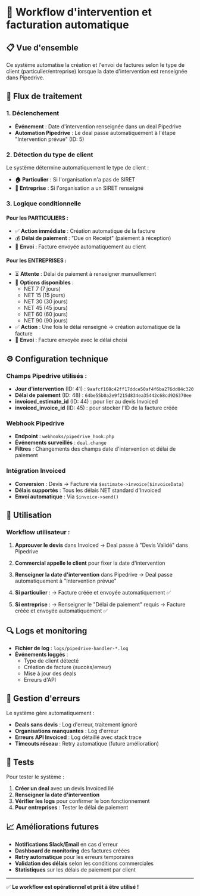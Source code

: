 # 🚀 Workflow d'intervention et facturation automatique

## 📋 **Vue d'ensemble**

Ce système automatise la création et l'envoi de factures selon le type de client (particulier/entreprise) lorsque la date d'intervention est renseignée dans Pipedrive.

## 🔄 **Flux de traitement**

### 1. **Déclenchement**
- **Événement** : Date d'intervention renseignée dans un deal Pipedrive
- **Automation Pipedrive** : Le deal passe automatiquement à l'étape "Intervention prévue" (ID: 5)

### 2. **Détection du type de client**
Le système détermine automatiquement le type de client :
- **🏠 Particulier** : Si l'organisation n'a pas de SIRET
- **🏢 Entreprise** : Si l'organisation a un SIRET renseigné

### 3. **Logique conditionnelle**

#### **Pour les PARTICULIERS** :
- ✅ **Action immédiate** : Création automatique de la facture
- 💰 **Délai de paiement** : "Due on Receipt" (paiement à réception)
- 📧 **Envoi** : Facture envoyée automatiquement au client

#### **Pour les ENTREPRISES** :
- ⏳ **Attente** : Délai de paiement à renseigner manuellement
- 🔽 **Options disponibles** :
  - NET 7 (7 jours)
  - NET 15 (15 jours) 
  - NET 30 (30 jours)
  - NET 45 (45 jours)
  - NET 60 (60 jours)
  - NET 90 (90 jours)
- ✅ **Action** : Une fois le délai renseigné → création automatique de la facture
- 📧 **Envoi** : Facture envoyée avec le délai choisi

## ⚙️ **Configuration technique**

### **Champs Pipedrive utilisés :**
- **Jour d'intervention** (ID: 41) : `9aafcf168c42ff17ddce50af4f6ba276dd04c320`
- **Délai de paiement** (ID: 48) : `64be55b0a2e9f215d834ea35442c68cd926370ee`
- **invoiced_estimate_id** (ID: 44) : pour lier au devis Invoiced
- **invoiced_invoice_id** (ID: 45) : pour stocker l'ID de la facture créée

### **Webhook Pipedrive**
- **Endpoint** : `webhooks/pipedrive_hook.php`
- **Événements surveillés** : `deal.change`
- **Filtres** : Changements des champs date d'intervention et délai de paiement

### **Intégration Invoiced**
- **Conversion** : Devis → Facture via `$estimate->invoice($invoiceData)`
- **Délais supportés** : Tous les délais NET standard d'Invoiced
- **Envoi automatique** : Via `$invoice->send()`

## 📝 **Utilisation**

### **Workflow utilisateur :**

1. **Approuver le devis** dans Invoiced
   → Deal passe à "Devis Validé" dans Pipedrive

2. **Commercial appelle le client** pour fixer la date d'intervention

3. **Renseigner la date d'intervention** dans Pipedrive
   → Deal passe automatiquement à "Intervention prévue"

4. **Si particulier** :
   → Facture créée et envoyée automatiquement ✅

5. **Si entreprise** :
   → Renseigner le "Délai de paiement" requis
   → Facture créée et envoyée automatiquement ✅

## 🔍 **Logs et monitoring**

- **Fichier de log** : `logs/pipedrive-handler-*.log`
- **Événements loggés** :
  - Type de client détecté
  - Création de facture (succès/erreur)
  - Mise à jour des deals
  - Erreurs d'API

## 🚨 **Gestion d'erreurs**

Le système gère automatiquement :
- **Deals sans devis** : Log d'erreur, traitement ignoré
- **Organisations manquantes** : Log d'erreur
- **Erreurs API Invoiced** : Log détaillé avec stack trace
- **Timeouts réseau** : Retry automatique (future amélioration)

## 🧪 **Tests**

Pour tester le système :

1. **Créer un deal** avec un devis Invoiced lié
2. **Renseigner la date d'intervention**
3. **Vérifier les logs** pour confirmer le bon fonctionnement
4. **Pour entreprises** : Tester le délai de paiement

## 📈 **Améliorations futures**

- **Notifications Slack/Email** en cas d'erreur
- **Dashboard de monitoring** des factures créées
- **Retry automatique** pour les erreurs temporaires
- **Validation des délais** selon les conditions commerciales
- **Statistiques** sur les délais de paiement par client

---

✅ **Le workflow est opérationnel et prêt à être utilisé !** 